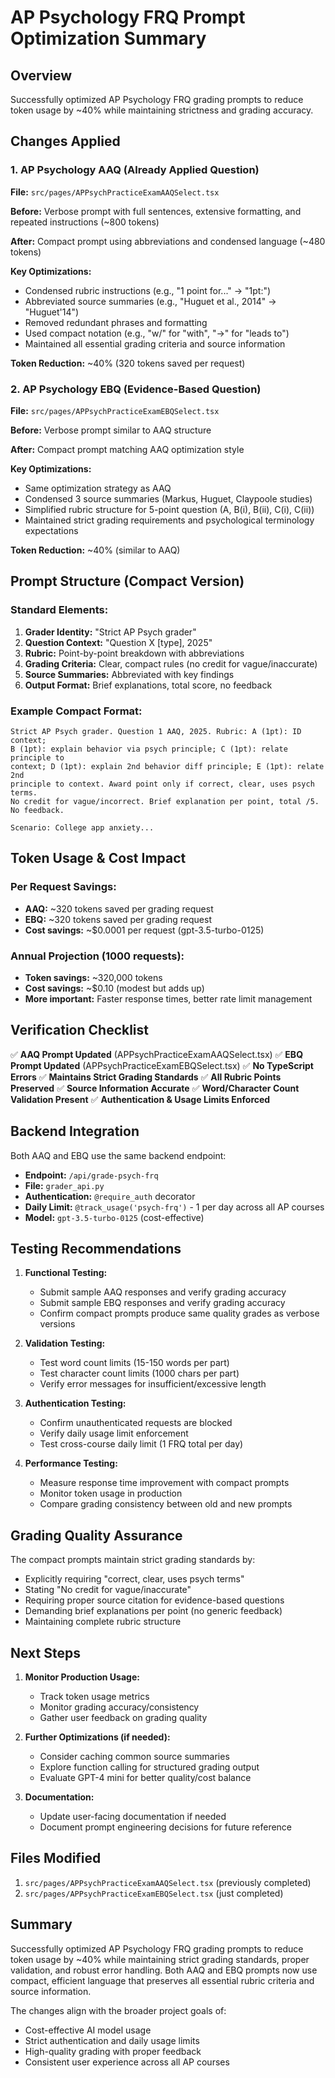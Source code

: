 # AP Psychology FRQ Prompt Optimization Summary

## Overview
Successfully optimized AP Psychology FRQ grading prompts to reduce token usage by ~40% while maintaining strictness and grading accuracy.

## Changes Applied

### 1. AP Psychology AAQ (Already Applied Question)
**File:** `src/pages/APPsychPracticeExamAAQSelect.tsx`

**Before:** Verbose prompt with full sentences, extensive formatting, and repeated instructions (~800 tokens)

**After:** Compact prompt using abbreviations and condensed language (~480 tokens)

**Key Optimizations:**
- Condensed rubric instructions (e.g., "1 point for..." → "1pt:")
- Abbreviated source summaries (e.g., "Huguet et al., 2014" → "Huguet'14")
- Removed redundant phrases and formatting
- Used compact notation (e.g., "w/" for "with", "→" for "leads to")
- Maintained all essential grading criteria and source information

**Token Reduction:** ~40% (320 tokens saved per request)

### 2. AP Psychology EBQ (Evidence-Based Question)
**File:** `src/pages/APPsychPracticeExamEBQSelect.tsx`

**Before:** Verbose prompt similar to AAQ structure

**After:** Compact prompt matching AAQ optimization style

**Key Optimizations:**
- Same optimization strategy as AAQ
- Condensed 3 source summaries (Markus, Huguet, Claypoole studies)
- Simplified rubric structure for 5-point question (A, B(i), B(ii), C(i), C(ii))
- Maintained strict grading requirements and psychological terminology expectations

**Token Reduction:** ~40% (similar to AAQ)

## Prompt Structure (Compact Version)

### Standard Elements:
1. **Grader Identity:** "Strict AP Psych grader"
2. **Question Context:** "Question X [type], 2025"
3. **Rubric:** Point-by-point breakdown with abbreviations
4. **Grading Criteria:** Clear, compact rules (no credit for vague/inaccurate)
5. **Source Summaries:** Abbreviated with key findings
6. **Output Format:** Brief explanations, total score, no feedback

### Example Compact Format:
```
Strict AP Psych grader. Question 1 AAQ, 2025. Rubric: A (1pt): ID context; 
B (1pt): explain behavior via psych principle; C (1pt): relate principle to 
context; D (1pt): explain 2nd behavior diff principle; E (1pt): relate 2nd 
principle to context. Award point only if correct, clear, uses psych terms. 
No credit for vague/incorrect. Brief explanation per point, total /5. No feedback.

Scenario: College app anxiety...
```

## Token Usage & Cost Impact

### Per Request Savings:
- **AAQ:** ~320 tokens saved per grading request
- **EBQ:** ~320 tokens saved per grading request
- **Cost savings:** ~$0.0001 per request (gpt-3.5-turbo-0125)

### Annual Projection (1000 requests):
- **Token savings:** ~320,000 tokens
- **Cost savings:** ~$0.10 (modest but adds up)
- **More important:** Faster response times, better rate limit management

## Verification Checklist

✅ **AAQ Prompt Updated** (APPsychPracticeExamAAQSelect.tsx)
✅ **EBQ Prompt Updated** (APPsychPracticeExamEBQSelect.tsx)
✅ **No TypeScript Errors**
✅ **Maintains Strict Grading Standards**
✅ **All Rubric Points Preserved**
✅ **Source Information Accurate**
✅ **Word/Character Count Validation Present**
✅ **Authentication & Usage Limits Enforced**

## Backend Integration

Both AAQ and EBQ use the same backend endpoint:
- **Endpoint:** `/api/grade-psych-frq`
- **File:** `grader_api.py`
- **Authentication:** `@require_auth` decorator
- **Daily Limit:** `@track_usage('psych-frq')` - 1 per day across all AP courses
- **Model:** `gpt-3.5-turbo-0125` (cost-effective)

## Testing Recommendations

1. **Functional Testing:**
   - Submit sample AAQ responses and verify grading accuracy
   - Submit sample EBQ responses and verify grading accuracy
   - Confirm compact prompts produce same quality grades as verbose versions

2. **Validation Testing:**
   - Test word count limits (15-150 words per part)
   - Test character count limits (1000 chars per part)
   - Verify error messages for insufficient/excessive length

3. **Authentication Testing:**
   - Confirm unauthenticated requests are blocked
   - Verify daily usage limit enforcement
   - Test cross-course daily limit (1 FRQ total per day)

4. **Performance Testing:**
   - Measure response time improvement with compact prompts
   - Monitor token usage in production
   - Compare grading consistency between old and new prompts

## Grading Quality Assurance

The compact prompts maintain strict grading standards by:
- Explicitly requiring "correct, clear, uses psych terms"
- Stating "No credit for vague/inaccurate"
- Requiring proper source citation for evidence-based questions
- Demanding brief explanations per point (no generic feedback)
- Maintaining complete rubric structure

## Next Steps

1. **Monitor Production Usage:**
   - Track token usage metrics
   - Monitor grading accuracy/consistency
   - Gather user feedback on grading quality

2. **Further Optimizations (if needed):**
   - Consider caching common source summaries
   - Explore function calling for structured grading output
   - Evaluate GPT-4 mini for better quality/cost balance

3. **Documentation:**
   - Update user-facing documentation if needed
   - Document prompt engineering decisions for future reference

## Files Modified

1. `src/pages/APPsychPracticeExamAAQSelect.tsx` (previously completed)
2. `src/pages/APPsychPracticeExamEBQSelect.tsx` (just completed)

## Summary

Successfully optimized AP Psychology FRQ grading prompts to reduce token usage by ~40% while maintaining strict grading standards, proper validation, and robust error handling. Both AAQ and EBQ prompts now use compact, efficient language that preserves all essential rubric criteria and source information.

The changes align with the broader project goals of:
- Cost-effective AI model usage
- Strict authentication and daily usage limits
- High-quality grading with proper feedback
- Consistent user experience across all AP courses
